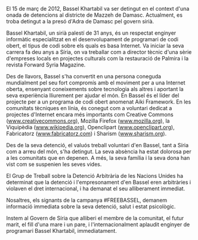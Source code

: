El 15 de març de 2012, Bassel Khartabil va ser detingut en el context d'una onada de detencions al districte de Mazzeh de Damasc. Actualment, es troba detingut a la presó d'Adra de Damasc pel govern sirià.

Bassel Khartabil, un sirià palestí de 31 anys, és un respectat enginyer informàtic especialitzat en el desenvolupament de programari de codi obert, el tipus de codi sobre els quals es basa Internet. Va iniciar la seva carrera fa deu anys a Síria, on va treballar com a director tècnic d'una sèrie d'empreses locals en projectes culturals com la restauració de Palmira i la revista Forward Syria Magazine.

Des de llavors, Bassel s'ha convertit en una persona coneguda mundialment pel seu fort compromís amb el moviment per a una Internet oberta, ensenyant coneixements sobre tecnologia als altres i aportant la seva experiència lliurement per ajudar el món. En Bassel és el líder del projecte per a un programa de codi obert anomenat Aiki Framework. En les comunitats tècniques en línia, és conegut com a voluntari dedicat a projectes d'Internet encara més importants com Creative Commons (www.creativecommons.org), Mozilla Firefox (www.mozilla.org), la Viquipèdia (www.wikipedia.org), Openclipart (www.openclipart.org), Fabricatorz (www.fabricatorz.com) i Sharism (www.sharism.org).

Des de la seva detenció, el valuós treball voluntari d'en Bassel, tant a Síria com a arreu del món, s'ha detingut. La seva absència ha estat dolorosa per a les comunitats que en depenen. A més, la seva família i la seva dona han vist com se suspenien les seves vides.

El Grup de Treball sobre la Detenció Arbitrària de les Nacions Unides ha determinat que la detenció i l'empresonament d'en Bassel eren arbitràries i violaven el dret internacional, i ha demanat el seu alliberament immediat.

Nosaltres, els signants de la campanya #FREEBASSEL, demanem informació immediata sobre la seva detenció, salut i estat psicològic.

Instem al Govern de Síria que alliberi el membre de la comunitat, el futur marit, el fill d'una mare i un pare, i l'internacionalment aplaudit enginyer de programari Bassel Khartabil, immediatament.
